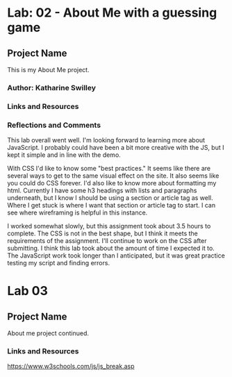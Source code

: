 # Lab: 02 - About Me with a guessing game

## Project Name

This is my About Me project.

### Author: Katharine Swilley

### Links and Resources

### Reflections and Comments

This lab overall went well. I'm looking forward to learning more about JavaScript. I probably could have been a bit more creative with the JS, but I kept it simple and in line with the demo.

With CSS I'd like to know some "best practices." It seems like there are several ways to get to the same visual effect on the site. It also seems like you could do CSS forever. I'd also like to know more about formatting my html. Currently I have some h3 headings with lists and paragraphs underneath, but I know I should be using a section or article tag as well. Where I get stuck is where I want that section or article tag to start. I can see where wireframing is helpful in this instance.

I worked somewhat slowly, but this assignment took about 3.5 hours to complete. The CSS is not in the best shape, but I think it meets the requirements of the assignment. I'll continue to work on the CSS after submitting. I think this lab took about the amount of time I expected it to. The JavaScript work took longer than I anticipated, but it was great practice testing my script and finding errors.

# Lab 03

## Project Name

About me project continued.

### Links and Resources
  https://www.w3schools.com/js/js_break.asp